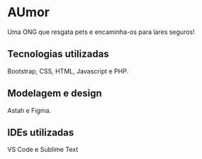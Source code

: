 # AUmor
  Uma ONG que resgata pets e encaminha-os para lares seguros!

## Tecnologias utilizadas
  Bootstrap, CSS, HTML, Javascript e PHP. 

## Modelagem e design
  Astah e Figma. 
  
## IDEs utilizadas
  VS Code e Sublime Text
